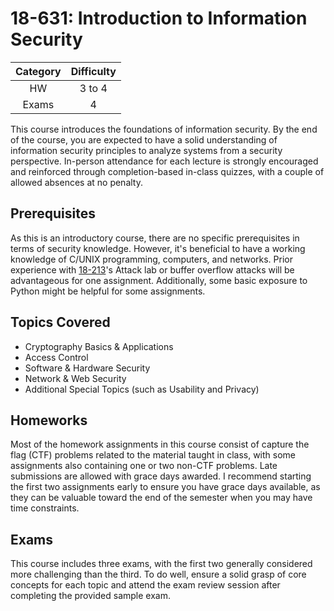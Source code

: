 # 18-631: Introduction to Information Security

| Category | Difficulty |
|:-:       | :-:        |
| HW       | 3 to 4     |
| Exams    | 4          |

This course introduces the foundations of information security. By the end of the course, you are expected to have a solid understanding of information security principles to analyze systems from a security perspective. In-person attendance for each lecture is strongly encouraged and reinforced through completion-based in-class quizzes, with a couple of allowed absences at no penalty.

## Prerequisites

As this is an introductory course, there are no specific prerequisites in terms of security knowledge. However, it's beneficial to have a working knowledge of C/UNIX programming, computers, and networks. Prior experience with [18-213](/ece_core/18213.md)'s Attack lab or buffer overflow attacks will be advantageous for one assignment. Additionally, some basic exposure to Python might be helpful for some assignments.

## Topics Covered

* Cryptography Basics & Applications
* Access Control 
* Software & Hardware Security
* Network & Web Security
* Additional Special Topics (such as Usability and Privacy)

## Homeworks

Most of the homework assignments in this course consist of capture the flag (CTF) problems related to the material taught in class, with some assignments also containing one or two non-CTF problems. Late submissions are allowed with grace days awarded. I recommend starting the first two assignments early to ensure you have grace days available, as they can be valuable toward the end of the semester when you may have time constraints.

## Exams

This course includes three exams, with the first two generally considered more challenging than the third. To do well, ensure a solid grasp of core concepts for each topic and attend the exam review session after completing the provided sample exam.